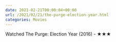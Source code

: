 ```yaml
---
date: 2021-02-21T00:00:04+00:00
url: /2021/02/21/the-purge-election-year.html
categories: Movies
---
```

Watched The Purge: Election Year (2016) - ★★★




